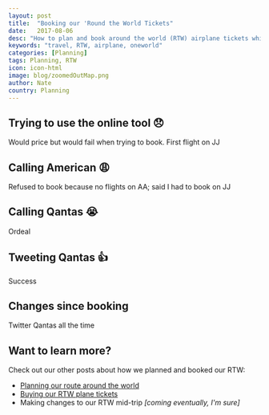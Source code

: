 ```yaml
---
layout: post
title:  "Booking our 'Round the World Tickets"
date:   2017-08-06
desc: "How to plan and book around the world (RTW) airplane tickets while saving thousands of dollars per person"
keywords: "travel, RTW, airplane, oneworld"
categories: [Planning]
tags: Planning, RTW
icon: icon-html
image: blog/zoomedOutMap.png
author: Nate
country: Planning
---
```


## Trying to use the online tool 😞

Would price but would fail when trying to book. First flight on JJ

## Calling American 😩

Refused to book because no flights on AA; said I had to book on JJ

## Calling Qantas 😭

Ordeal

## Tweeting Qantas 👍

Success

## Changes since booking 

Twitter Qantas all the time

## Want to learn more? 

Check out our other posts about how we planned and booked our RTW: 

- [Planning our route around the world]()
- [Buying our RTW plane tickets]()
- Making changes to our RTW mid-trip _[coming eventually, I'm sure]_
